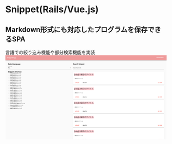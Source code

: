 # Snippet(Rails/Vue.js)
## Markdown形式にも対応したプログラムを保存できるSPA  
言語での絞り込み機能や部分検索機能を実装
![snippet](picture/snippet.png)


